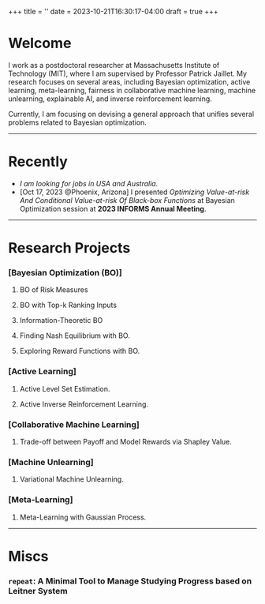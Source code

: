+++
title = ''
date = 2023-10-21T16:30:17-04:00
draft = true
+++

# Welcome
I work as a postdoctoral researcher at Massachusetts Institute of Technology (MIT), where I am supervised by Professor Patrick Jaillet. My research focuses on several areas, including Bayesian optimization, active learning, meta-learning, fairness in collaborative machine learning, machine unlearning, explainable AI, and inverse reinforcement learning.

Currently, I am focusing on devising a general approach that unifies several problems related to Bayesian optimization.

---

# Recently
* *I am looking for jobs in USA and Australia.*
* [Oct 17, 2023 @Phoenix, Arizona] I presented *Optimizing Value-at-risk And Conditional Value-at-risk Of Black-box Functions* at Bayesian Optimization session at **2023 INFORMS Annual Meeting**.

---

# Research Projects

### [Bayesian Optimization (BO)]

1. BO of Risk Measures

2. BO with Top-k Ranking Inputs

3. Information-Theoretic BO

4. Finding Nash Equilibrium with BO.

5. Exploring Reward Functions with BO.

### [Active Learning]

1. Active Level Set Estimation.

2. Active Inverse Reinforcement Learning.

### [Collaborative Machine Learning]

1. Trade-off between Payoff and Model Rewards via Shapley Value.

### [Machine Unlearning]

1. Variational Machine Unlearning.

### [Meta-Learning]

1. Meta-Learning with Gaussian Process.

---

# Miscs

### `repeat`: A Minimal Tool to Manage Studying Progress based on Leitner System


